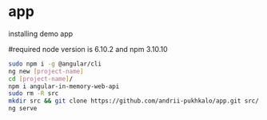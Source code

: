 # app

installing demo app

#required node version is 6.10.2 and npm 3.10.10

```bash
sudo npm i -g @angular/cli
ng new [project-name]
cd [project-name]/
npm i angular-in-memory-web-api
sudo rm -R src
mkdir src && git clone https://github.com/andrii-pukhkalo/app.git src/
ng serve
